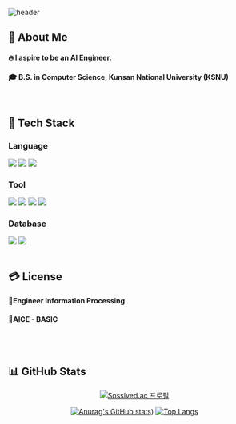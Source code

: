 <div>
  
  <!--header-->
  ![header](https://capsule-render.vercel.app/api?type=waving&color=gradient&height=300&section=header&text=Gondra's%20GitHub%20%F0%9F%A4%97)

</div>

<div>
  <!--Body-->
  
  ## 👀 About Me  
  #### 🔥 I aspire to be an AI Engineer.  
  #### 🎓 B.S. in Computer Science, Kunsan National University (KSNU)

  <br/>

  ## 🧱 Tech Stack  

  ### Language  
  <img src="https://img.shields.io/badge/-A8B9CC?style=flat-square&logo=C&logoColor=white"/>  
  <img src="https://img.shields.io/badge/Java-007396?style=flat-square&logo=OpenJDK&logoColor=white"/>  
  <img src="https://img.shields.io/badge/Python-3776AB?style=flat-square&logo=Python&logoColor=white"/>  

  ### Tool  
  <img src="https://img.shields.io/badge/Visual Studio-5C2D91?style=flat-square&logo=Visual%20Studio&logoColor=white"/>  
  <img src="https://img.shields.io/badge/Android Studio-3DDC84?style=flat-square&logo=Android&logoColor=white"/>  
  <img src="https://img.shields.io/badge/Jupyter-F37626?style=flat-square&logo=Jupyter&logoColor=white"/>  
  <img src="https://img.shields.io/badge/VS Code-007ACC?style=flat-square&logo=Visual%20Studio%20Code&logoColor=white"/>  

  ### Database  
  <img src="https://img.shields.io/badge/MySQL-4479A1?style=flat-square&logo=MySQL&logoColor=white"/>  
  <img src="https://img.shields.io/badge/Firebase-DD2C00?style=flat-square&logo=Firebase&logoColor=white"/>  

  <br/>
  <br/>

  ## 💳 License
  #### 🎯Engineer Information Processing
  #### 🎯AICE - BASIC
  
  
  

  <br/>
  <br/> 

  ## 📊 GitHub Stats

  <div align="center"> 
  
  [![Sosslved.ac 프로필](http://mazassumnida.wtf/api/v2/generate_badge?boj=dasseo1)](https://solved.ac/dasseo1)
  
  </div>

  <div align="center"> 
    
  [![Anurag's GitHub stats](https://github-readme-stats.vercel.app/api?username=Gondra98&layout=compact&theme=gotham&show_icons=true)](https://github.com/Gondra98))
  [![Top Langs](https://github-readme-stats.vercel.app/api/top-langs/?username=Gondra98&layout=compact&theme=gotham)](https://github.com/Gondra98)
  
  </div>



  

</div>


